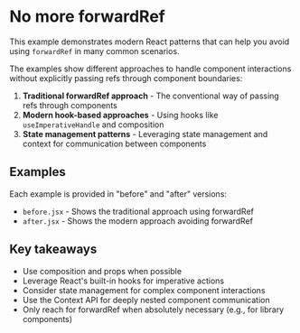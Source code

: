 # No more forwardRef

This example demonstrates modern React patterns that can help you avoid using `forwardRef` in many common scenarios.

The examples show different approaches to handle component interactions without explicitly passing refs through component boundaries:

1. **Traditional forwardRef approach** - The conventional way of passing refs through components
2. **Modern hook-based approaches** - Using hooks like `useImperativeHandle` and composition
3. **State management patterns** - Leveraging state management and context for communication between components

## Examples

Each example is provided in "before" and "after" versions:

-   `before.jsx` - Shows the traditional approach using forwardRef
-   `after.jsx` - Shows the modern approach avoiding forwardRef

## Key takeaways

-   Use composition and props when possible
-   Leverage React's built-in hooks for imperative actions
-   Consider state management for complex component interactions
-   Use the Context API for deeply nested component communication
-   Only reach for forwardRef when absolutely necessary (e.g., for library components)
